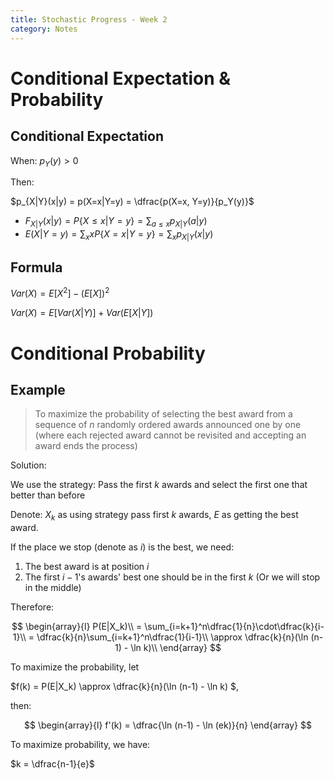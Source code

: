 ```yaml
---
title: Stochastic Progress - Week 2
category: Notes
---
```


# Conditional Expectation & Probability 

## Conditional Expectation 

When: $p_Y(y) > 0$

Then: 

$p_{X|Y}(x|y) = p(X=x|Y=y) = \dfrac{p(X=x, Y=y)}{p_Y(y)}$

- $F_{X|Y}(x|y) = P\{X\le x|Y=y\} = \sum_{a\le x}p_{X|Y}(a|y)$
- $E(X|Y=y) = \sum_x xP\{X=x|Y=y\} = \sum_x p_{X|Y} (x|y)$

## Formula 

$Var(X) = E[X^2] - (E[X])^2$

$Var(X) = E[Var(X|Y)] + Var(E[X|Y])$

# Conditional Probability 

## Example

> To maximize the probability of selecting the best award from a sequence of $n$ randomly ordered awards announced one by one (where each rejected award cannot be revisited and accepting an award ends the process)

Solution:

We use the strategy: Pass the first $k$ awards and select the first one that better than before

Denote: $X_k$ as using strategy pass first $k$ awards, $E$ as getting the best award.

If the place we stop (denote as $i$) is the best, we need:

1. The best award is at position $i$
2. The first $i-1$'s awards' best one should be in the first $k$ (Or we will stop in the middle)

Therefore:

$$
\begin{array}{l}
P(E|X_k)\\ 
= \sum_{i=k+1}^n\dfrac{1}{n}\cdot\dfrac{k}{i-1}\\ 
= \dfrac{k}{n}\sum_{i=k+1}^n\dfrac{1}{i-1}\\ 
\approx \dfrac{k}{n}(\ln (n-1) - \ln k)\\ 
\end{array}
$$


To maximize the probability, let 

$f(k) = P(E|X_k) \approx \dfrac{k}{n}(\ln (n-1) - \ln k) $, 

then:

$$
\begin{array}{l}
f'(k) = \dfrac{\ln (n-1) - \ln (ek)}{n}
\end{array}
$$

To maximize probability, we have:

$k = \dfrac{n-1}{e}$




